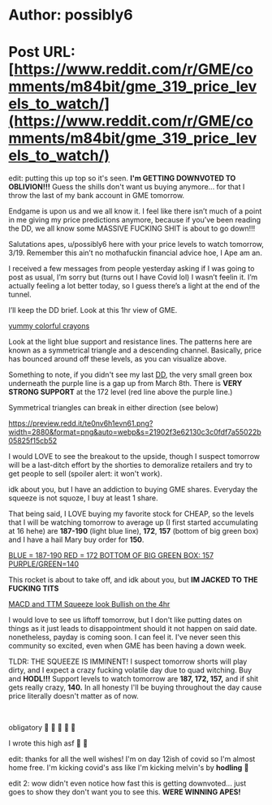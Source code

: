 # Author: possibly6
# Post URL: [https://www.reddit.com/r/GME/comments/m84bit/gme_319_price_levels_to_watch/](https://www.reddit.com/r/GME/comments/m84bit/gme_319_price_levels_to_watch/)


edit: putting this up top so it's seen. **I'm GETTING DOWNVOTED TO OBLIVION!!!** Guess the shills don't want us buying anymore... for that I throw the last of my bank account in GME tomorrow. 

Endgame is upon us and we all know it. I feel like there isn’t much of a point in me giving my price predictions anymore, because if you’ve been reading the DD, we all know some MASSIVE FUCKING SHIT is about to go down!!! 

Salutations apes, u/possibly6 here with your price levels to watch tomorrow, 3/19. Remember this ain’t no mothafuckin financial advice hoe, I Ape am an.

I received a few messages from people yesterday asking if I was going to post as usual, I’m sorry but (turns out I have Covid lol) I wasn’t feelin it. I’m actually feeling a lot better today, so I guess there’s a light at the end of the tunnel.

I’ll keep the DD brief. Look at this 1hr view of GME.

[yummy colorful crayons](https://preview.redd.it/xayv5yeucvn61.png?width=2878&format=png&auto=webp&s=7de5a8970e5eb0984102a33f6bb4ac94a16eb4e5)

Look at the light blue support and resistance lines. The patterns here are known as a symmetrical triangle and a descending channel. Basically, price has bounced around off these levels, as you can visualize above.

Something to note, if you didn't see my last [DD](https://www.reddit.com/r/GME/comments/m6qx4b/the_cup_and_handle_pattern_explained_for_dummies/), the very small green box underneath the purple line is a gap up from March 8th. There is **VERY STRONG SUPPORT**  at the 172 level (red line above the purple line.)

Symmetrical triangles can break in either direction (see below)

https://preview.redd.it/te0nv6h1evn61.png?width=2880&format=png&auto=webp&s=21902f3e62130c3c0fdf7a55022b05825f15cb52

I would LOVE to see the breakout to the upside, though I suspect tomorrow will be a last-ditch effort by the shorties to demoralize retailers and try to get people to sell (spoiler alert: it won't work).

idk about you, but I have an addiction to buying GME shares. Everyday the squeeze is not squoze, I buy at least 1 share.

That being said, I LOVE buying my favorite stock for CHEAP, so the levels that I will be watching tomorrow to average up (I first started accumulating at 16 hehe) are **187-190** (light blue line), **172**, **157** (bottom of big green box) and I have a hail Mary buy order for **150**.

[BLUE = 187-190    RED = 172    BOTTOM OF BIG GREEN BOX: 157     PURPLE\/GREEN=140](https://preview.redd.it/1jsavonyhvn61.png?width=2880&format=png&auto=webp&s=b52aad12338a5b1ecc3295ccf49756309eb1cdef)

This rocket is about to take off, and idk about you, but **IM JACKED TO THE FUCKING TITS**

[MACD and TTM Squeeze look Bullish on the 4hr](https://preview.redd.it/od10e20rivn61.png?width=2880&format=png&auto=webp&s=fbef8a7209f6b25e2d94da8669710024b4b60ff3)

I would love to see us liftoff tomorrow, but I don't like putting dates on things as it just leads to disappointment should it not happen on said date. nonetheless, payday is coming soon. I can feel it. I've never seen this community so excited, even when GME has been having a down week.

TLDR: THE SQUEEZE IS IMMINENT! I suspect tomorrow shorts will play dirty, and I expect a crazy fucking volatile day due to quad witching. Buy and **HODL!!!** Support levels to watch tomorrow are **187, 172, 157,** and if shit gets really crazy, **140.** In all honesty I'll be buying throughout the day cause price literally doesn't matter as of now.

&#x200B;

obligatory 🚀 🚀 🚀 🚀 🚀

I wrote this high asf  🦍 💎

edit: thanks for all the well wishes! I'm on day 12ish of covid so I'm almost home free. I'm kicking covid's ass like I'm kicking melvin's by **hodling** 🚀

edit 2: wow didn't even notice how fast this is getting downvoted... just goes to show they don't want you to see this. **WERE WINNING APES!**